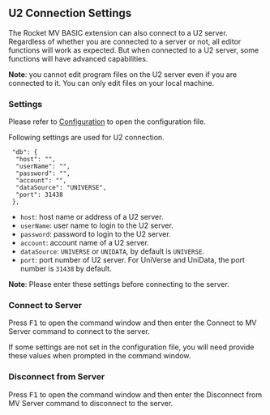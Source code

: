 ## U2 Connection Settings

The Rocket MV BASIC extension can also connect to a U2 server. Regardless of whether you are connected to a server or not, all editor functions will work as expected. But when connected to a U2 server, some functions will have advanced capabilities. 

**Note**: you cannot edit program files on the U2 server even if you are connected to it. You can only edit files on your local machine.

### Settings

Please refer to [Configuration](Configuration.md) to open the configuration file.

Following settings are used for U2 connection.

```
 "db": {
  "host": "",
  "userName": "",
  "password": "",
  "account": "",
  "dataSource": "UNIVERSE",
  "port": 31438
 },
```

- `host`: host name or address of a U2 server.
- `userName`: user name to login to the U2 server.
- `password`: password to login to the U2 server.
- `account`: account name of a U2 server.
- `dataSource`: `UNIVERSE` or `UNIDATA`, by default is `UNIVERSE`.
- `port`: port number of U2 server. For UniVerse and UniData, the port number is `31438` by default.

**Note**: Please enter these settings before connecting to the server.

### Connect to Server

Press <kbd>F1</kbd> to open the command window and then enter the Connect to MV Server command to connect to the server.

If some settings are not set in the configuration file, you will need provide these values when prompted in the command window.

### Disconnect from Server

Press <kbd>F1</kbd> to open the command window and then enter the Disconnect from MV Server command to disconnect to the server.